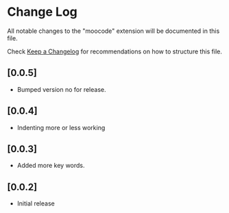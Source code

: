 # Change Log

All notable changes to the "moocode" extension will be documented in this file.

Check [Keep a Changelog](http://keepachangelog.com/) for recommendations on how to structure this file.

## [0.0.5]
- Bumped version no for release.
## [0.0.4]
- Indenting more or less working
## [0.0.3]
- Added more key words.

## [0.0.2]

- Initial release


